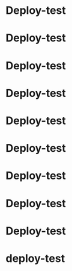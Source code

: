 # Deploy-test
# Deploy-test
# Deploy-test
# Deploy-test
# Deploy-test
# Deploy-test
# Deploy-test
# Deploy-test
# Deploy-test
# deploy-test
